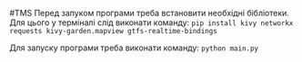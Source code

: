#TMS
Перед запуком програми треба встановити необхідні бібліотеки.
Для цього у терміналі слід виконати команду:
`pip install kivy networkx requests kivy-garden.mapview gtfs-realtime-bindings`

Для запуску програми треба виконати команду:
`python main.py`
